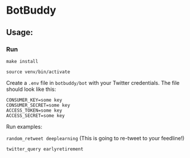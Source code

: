 # BotBuddy

## Usage:
### Run

`make install`

`source venv/bin/activate`

Create a `.env` file in `botbuddy/bot` with your Twitter credentials.
The file should look like this:

```
CONSUMER_KEY=some key
CONSUMER_SECRET=some key
ACCESS_TOKEN=some key
ACCESS_SECRET=some key
```

Run examples:

`random_retweet deeplearning` (This is going to re-tweet to your feedline!)

`twitter_query earlyretirement`

